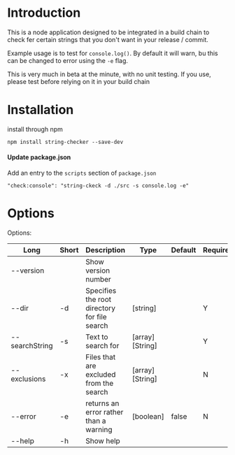 # Introduction
This is a node application designed to be integrated in a build chain to check fer certain strings that you don't want
in your release / commit.

Example usage is to test for `console.log()`. By default it will warn, bu this can be changed to error using the `-e`
flag.

This is very much in beta at the minute, with no unit testing. If you use, please test before relying on it in your
build chain 

# Installation
install through npm

`npm install string-checker --save-dev`

#### Update package.json

Add an entry to the `scripts` section of `package.json`

`"check:console": "string-ckeck -d ./src -s console.log -e"`

# Options
Options:

| Long | Short | Description | Type | Default | Required |
|------|-------|-------------|------|---------|----------|
| --version | | Show version number| | |  |
|--dir| -d | Specifies the root directory for file search | [string] | | Y
|--searchString | -s | Text to search for | [array] [String] | |Y|
|--exclusions| -x | Files that are excluded from the search | [array] [String] | | N |
|--error | -e | returns an error rather than a warning | [boolean] | false | N |
|--help | -h | Show help | | | |
